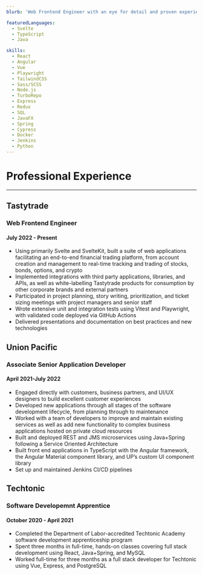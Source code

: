 ```yaml
---
blurb: 'Web Frontend Engineer with an eye for detail and proven experience across a range of technologies at enterprises big and small. Dedicated to quality code and polished experiences for users and developers alike'

featuredLanguages:
  - Svelte
  - TypeScript
  - Java

skills:
  - React
  - Angular
  - Vue
  - Playwright
  - TailwindCSS
  - Sass/SCSS
  - Node.js
  - TurboRepo
  - Express
  - Redux
  - SQL
  - JavaFX
  - Spring
  - Cypress
  - Docker
  - Jenkins
  - Python
---
```


# Professional Experience

---

## Tastytrade

### Web Frontend Engineer

#### July 2022 - Present

- Using primarily Svelte and SvelteKit, built a suite of web
  applications facilitating an end-to-end financial trading platform,
  from account creation and management to real-time tracking
  and trading of stocks, bonds, options, and crypto
- Implemented integrations with third party applications, libraries,
  and APIs, as well as white-labelling Tastytrade products for
  consumption by other corporate brands and external partners
- Participated in project planning, story writing, prioritization, and
  ticket sizing meetings with project managers and senior staff
- Wrote extensive unit and integration tests using Vitest and
  Playwright, with validated code deployed via GitHub Actions
- Delivered presentations and documentation on best practices
  and new technologies

## Union Pacific

### Associate Senior Application Developer

#### April 2021-July 2022

- Engaged directly with customers, business partners, and UI/UX
  designers to build excellent customer experiences
- Developed new applications through all stages of the software
  development lifecycle, from planning through to maintenance
- Worked with a team of developers to improve and maintain
  existing services as well as add new functionality to complex
  business applications hosted on private cloud resources
- Built and deployed REST and JMS microservices using
  Java+Spring following a Service Oriented Architecture
- Built front end applications in TypeScript with the Angular
  framework, the Angular Material component library, and UP’s
  custom UI component library
- Set up and maintained Jenkins CI/CD pipelines

## Techtonic

### Software Developemnt Apprentice

#### October 2020 - April 2021

- Completed the Department of Labor-accredited Techtonic
  Academy software development apprenticeship program
- Spent three months in full-time, hands-on classes covering full stack development using React, Java+Spring, and MySQL
- Worked full-time for three months as a full stack developer for Techtonic using Vue, Express, and PostgreSQL
